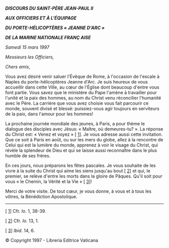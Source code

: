***DISCOURS DU SAINT-PÈRE JEAN-PAUL II***

***AUX OFFICIERS ET À L'ÉQUIPAGE***

***DU PORTE-HÉLICOPTÈRES « JEANNE D'ARC »***

***DE LA MARINE NATIONALE FRANÇ* *AISE***

*Samedi 15 mars 1997*

*Messieurs les Officiers,*

*Chers amis*,

Vous avez désiré venir saluer l'Évêque de Rome, à l'occasion de l'escale à Naples du porte-hélicoptères Jeanne d'Arc. Je suis heureux de vous accueillir dans cette Ville, au cœur de l'Église dont beaucoup d'entre vous font partie. Vous savez que le ministère du Pape l'amène à travailler pour l'unité et la paix des hommes, au nom du Christ venu réconcilier l'humanité avec le Père. La carrière que vous avez choisie vous fait parcourir ce monde, souvent divisé et blessé: puissiez-vous agir toujours en serviteurs de la paix, dans l'amour pour les hommes!

La prochaine journée mondiale des jeunes, à Paris, a pour thème le dialogue des disciples avec Jésus: « Maître, où demeures-tu? ». La réponse du Christ est: « Venez et voyez » \[ [1](#_ftn1 "")\]. Je vous adresse aussi cette invitation. Que ce soit à Paris en août, ou sur les mers du globe, allez à la rencontre de Celui qui est la lumière du monde, apprenez à voir le visage du Christ, qui révèle la splendeur de Dieu et qui se laisse aussi reconnaître dans le plus humble de ses frères.

En ces jours, nous préparons les fêtes pascales. Je vous souhaite de les vivre à la suite du Christ qui aime les siens jusqu'au bout \[ [2](#_ftn2 "")\] et qui, le premier, se relève d'entre les morts dans la gloire de Pâques. Qu'il soit pour vous « le Chemin, la Vérité et la Vie » \[ [3](#_ftn3 "")\]!

Merci de votre visite. De tout cœur, je vous donne, à vous et à tous les vôtres, la Bénédiction Apostolique.

* * *

\[ [1](#_ftnref1 "")\] Cfr. *Io*. 1, 38-39.

\[ [2](#_ftnref2 "")\] Cfr. *Io*. 13, 1.

\[ [3](#_ftnref3 "")\] *Ibid*. 14, 6.

© Copyright 1997 - Libreria Editrice Vaticana